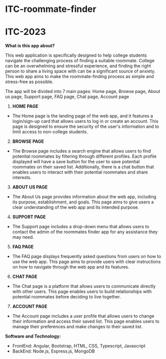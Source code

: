 # ITC-roommate-finder
# ITC-2023

**What is this app about?**

This web application is specifically designed to help college students navigate the challenging process of finding a suitable roommate. College can be an overwhelming and stressful experience, and finding the right person to share a living space with can be a significant source of anxiety. This web app aims to make the roommate-finding process as simple and stress-free as possible.

The app will be divided into 7 main pages: Home page, Browse page, About us page, Support page, FAQ page, Chat page, Account page

1. **HOME PAGE**
- The Home page is the landing page of the web app, and it features a login/sign-up card that allows users to log in or create an account. This page is designed to ensure the security of the user's information and to limit access to non-college students.

2. **BROWSE PAGE**
- The Browse page includes a search engine that allows users to find potential roommates by filtering through different profiles. Each profile displayed will have a save button for the user to save potential roommates on their saved list. Additionally, there is a chat button that enables users to interact with their potential roommates and share interests.

3. **ABOUT US PAGE**
- The About Us page provides information about the web app, including its purpose, establishment, and goals. This page aims to give users a clear understanding of the web app and its intended purpose.

4. **SUPPORT PAGE**
- The Support page includes a drop-down menu that allows users to contact the admin of the roommates finder app for any assistance they may need.

5. **FAQ PAGE**
- The FAQ page displays frequently asked questions from users on how to use the web app. This page aims to provide users with clear instructions on how to navigate through the web app and its features.

6. **CHAT PAGE**
- The Chat page is a platform that allows users to communicate directly with other users. This page enables users to build relationships with potential roommates before deciding to live together.

7. **ACCOUNT PAGE**
- The Account page includes a user profile that allows users to change their information and access their saved list. This page enables users to manage their preferences and make changes to their saved list.

**Software and Technology:**

- FrontEnd: Angular, Bootstrap, HTML, CSS, Typescript, Javascript
- BackEnd: Node.js, Express.js, MongoDB
